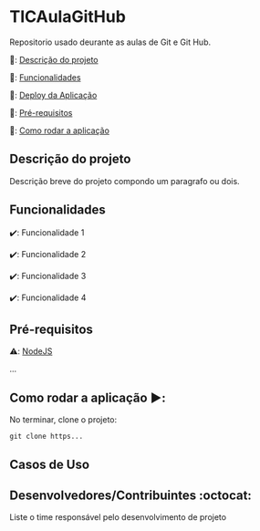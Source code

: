 # TICAulaGitHub
Repositorio usado deurante as aulas de Git e Git Hub.

🔹: [Descrição do projeto](#descricão-do-projeto)

🔹: [Funcionalidades](#funcionalidades)

🔹: [Deploy da Aplicação](#deploy-da-aplicação-dash)

🔹: [Pré-requisitos](#pré-requisitos)

🔹: [Como rodar a aplicação](#como-rodar-a-aplicação-arrow_forward)

## Descrição do projeto

<p align-"justify">
  Descrição breve do projeto compondo um paragrafo ou dois.
</p>

## Funcionalidades

✔️: Funcionalidade 1

✔️: Funcionalidade 2

✔️: Funcionalidade 3

✔️: Funcionalidade 4

## Pré-requisitos

⚠️: [NodeJS](https://nodejs.org/en/dowload)

...

## Como rodar a aplicação ▶️:

No terminar, clone o projeto:
```
git clone https...
```
## Casos de Uso


## Desenvolvedores/Contribuintes :octocat:

Liste o time responsável pelo desenvolvimento de projeto



